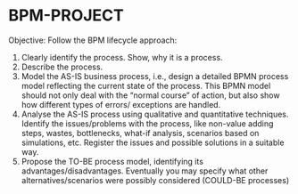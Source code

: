 # BPM-PROJECT


Objective: Follow the BPM lifecycle approach: 
1. Clearly identify the process. Show, why it is a process. 
2. Describe the process. 
3. Model the AS-IS business process, i.e., design a detailed BPMN process model reflecting the current state of the process. This BPMN model should not only deal with the “normal course” of action, but also show how different types of errors/ exceptions are handled.
4. Analyse the AS-IS process using qualitative and quantitative techniques. Identify the issues/problems with the process, like non-value adding steps, wastes, bottlenecks, what-if analysis, scenarios based on simulations, etc. Register the issues and possible solutions in a  suitable way. 
5. Propose the TO-BE process model, identifying its advantages/disadvantages. Eventually you may specify what other alternatives/scenarios were possibly considered (COULD-BE processes)

